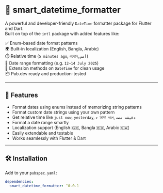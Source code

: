 # 📅 smart_datetime_formatter

A powerful and developer-friendly `DateTime` formatter package for Flutter and Dart.  
Built on top of the `intl` package with added features like:

✅ Enum-based date format patterns  
🌍 Built-in localization (English, Bangla, Arabic)  
⏱️ Relative time (`5 minutes ago`, `গতকাল`, `أمس`)  
📆 Date range formatting (e.g. `12–14 July 2025`)  
🧩 Extension methods on `DateTime` for clean usage  
📦 Pub.dev ready and production-tested  

---

## 🚀 Features

- Format dates using enums instead of memorizing string patterns
- Format custom date strings using your own pattern
- Get relative time like `just now`, `yesterday`, `৫ মিনিট আগে`, `دقيقة مضت`
- Format a date range smartly
- Localization support (English 🇬🇧, Bangla 🇧🇩, Arabic 🇸🇦)
- Easily extendable and testable
- Works seamlessly with Flutter & Dart

---

## 🛠 Installation

Add to your `pubspec.yaml`:

```yaml
dependencies:
  smart_datetime_formatter: ^0.0.1
